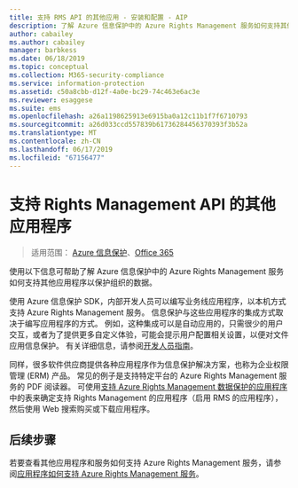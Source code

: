 ```yaml
---
title: 支持 RMS API 的其他应用 - 安装和配置 - AIP
description: 了解 Azure 信息保护中的 Azure Rights Management 服务如何支持其他应用程序以保护组织的数据。
author: cabailey
ms.author: cabailey
manager: barbkess
ms.date: 06/18/2019
ms.topic: conceptual
ms.collection: M365-security-compliance
ms.service: information-protection
ms.assetid: c50a8cbb-d12f-4a0e-bc29-74c463e6ac3e
ms.reviewer: esaggese
ms.suite: ems
ms.openlocfilehash: a26a1198625913e6915ba0a12c11b1f7f6710793
ms.sourcegitcommit: a26d033ccd557839b61736284456370393f3b52a
ms.translationtype: MT
ms.contentlocale: zh-CN
ms.lasthandoff: 06/17/2019
ms.locfileid: "67156477"
---
```

# <a name="other-applications-that-support-the-rights-management-apis"></a>支持 Rights Management API 的其他应用程序

>适用范围：  [Azure 信息保护](https://azure.microsoft.com/pricing/details/information-protection)、[Office 365](https://download.microsoft.com/download/E/C/F/ECF42E71-4EC0-48FF-AA00-577AC14D5B5C/Azure_Information_Protection_licensing_datasheet_EN-US.pdf)

使用以下信息可帮助了解 Azure 信息保护中的 Azure Rights Management 服务如何支持其他应用程序以保护组织的数据。

使用 Azure 信息保护 SDK，内部开发人员可以编写业务线应用程序，以本机方式支持 Azure Rights Management 服务。 信息保护与这些应用程序的集成方式取决于编写应用程序的方式。 例如，这种集成可以是自动应用的，只需很少的用户交互，或者为了提供更多自定义体验，可能会提示用户配置相关设置，以便对文件应用信息保护。 有关详细信息，请参阅[开发人员指南](./develop/developers-guide.md)。

同样，很多软件供应商提供各种应用程序作为信息保护解决方案，也称为企业权限管理 (ERM) 产品。 常见的例子是支持特定平台的 Azure Rights Management 服务的 PDF 阅读器。 可使用[支持 Azure Rights Management 数据保护的应用程序](./requirements-applications.md)中的表来确定支持 Rights Management 的应用程序（启用 RMS 的应用程序），然后使用 Web 搜索购买或下载应用程序。

## <a name="next-steps"></a>后续步骤

若要查看其他应用程序和服务如何支持 Azure Rights Management 服务，请参阅[应用程序如何支持 Azure Rights Management 服务](applications-support.md)。
